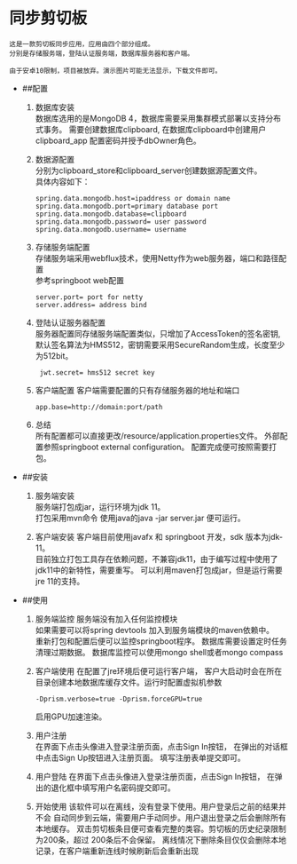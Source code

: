# 同步剪切板
    这是一款剪切板同步应用，应用由四个部分组成。
    分别是存储服务端，登陆认证服务端，数据库服务器和客户端。
    
    由于安卓10限制，项目被放弃。演示图片可能无法显示，下载文件即可。
    
 
+ ##配置
    1. 数据库安装  
        数据库选用的是MongoDB 4，数据库需要采用集群模式部署以支持分布式事务。
        需要创建数据库clipboard, 在数据库clipboard中创建用户clipboard_app
        配置密码并授予dbOwner角色。
        
    2. 数据源配置  
       分别为clipboard_store和clipboard_server创建数据源配置文件。  
       具体内容如下：
           
           spring.data.mongodb.host=ipaddress or domain name
           spring.data.mongodb.port=primary database port
           spring.data.mongodb.database=clipboard
           spring.data.mongodb.password= user password
           spring.data.mongodb.username= username
    3. 存储服务端配置  
       存储服务端采用webflux技术，使用Netty作为web服务器，端口和路径配置   
       参考springboot web配置  
           
           server.port= port for netty
           server.address= address bind
       
    4. 登陆认证服务器配置  
        服务器配置同存储服务端配置类似，只增加了AccessToken的签名密钥,
        默认签名算法为HMS512，密钥需要采用SecureRandom生成，长度至少为512bit。
            
            jwt.secret= hms512 secret key
        
    5. 客户端配置
       客户端需要配置的只有存储服务器的地址和端口
           
           app.base=http://domain:port/path
           
    6. 总结  
        所有配置都可以直接更改/resource/application.properties文件。
        外部配置参照springboot external configuration。
        配置完成便可按照需要打包。
        
+ ##安装
    1. 服务端安装  
       服务端打包成jar，运行环境为jdk 11。  
       打包采用mvn命令
       使用java的java -jar server.jar 便可运行。
       
    2. 客户端安装
       客户端目前使用javafx 和 springboot 开发，sdk 版本为jdk-11。  
       目前独立打包工具存在依赖问题，不兼容jdk11，由于编写过程中使用了  
       jdk11中的新特性，需要重写。
       可以利用maven打包成jar，但是运行需要jre 11的支持。  
    
+ ##使用
    1. 服务端监控
       服务端没有加入任何监控模块  
       如果需要可以将spring devtools 加入到服务端模块的maven依赖中。  
       重新打包和配置后便可以监控springboot程序。
       数据库需要设置定时任务清理过期数据。
       数据库监控可以使用mongo shell或者mongo compass
       
    2. 客户端使用
       在配置了jre环境后便可运行客户端，
       客户大启动时会在所在目录创建本地数据库缓存文件。运行时配置虚拟机参数
           
           -Dprism.verbose=true -Dprism.forceGPU=true  
       启用GPU加速渲染。
       
    3. 用户注册  
        在界面下点击头像进入登录注册页面，点击Sign In按钮，
        在弹出的对话框中点击Sign Up按钮进入注册页面。
        填写注册表单提交即可。
        
    4. 用户登陆
        在界面下点击头像进入登录注册页面，点击Sign In按钮，
        在弹出的退化框中填写用户名密码提交即可。
        
    5. 开始使用
        该软件可以在离线，没有登录下使用。用户登录后之前的结果并不会
        自动同步到云端，需要用户手动同步。用户退出登录之后会删除所有本地缓存。
        双击剪切板条目便可查看完整的类容。剪切板的历史纪录限制为200条，超过
        200条后不会保留。
        离线情况下删除条目仅仅会删除本地记录，在客户端重新连线时候刷新后会重新出现
        
